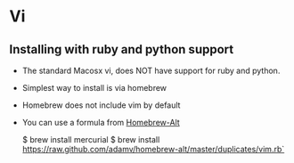 # Vi
## Installing with ruby and python support
- The standard Macosx vi, does NOT have support for ruby and python.
- Simplest way to install is via homebrew
- Homebrew does not include vim by default
- You can use a formula from [Homebrew-Alt](https://github.com/adamv/homebrew-alt/blob/master/duplicates/vim.rb)

    $ brew install mercurial
    $ brew install https://raw.github.com/adamv/homebrew-alt/master/duplicates/vim.rb`
